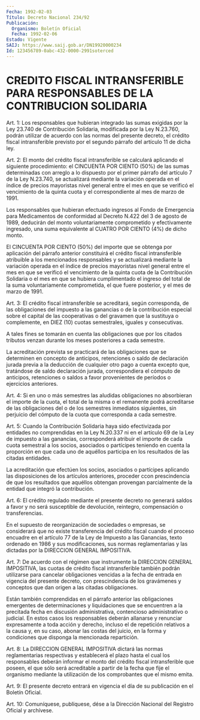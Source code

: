 ```yaml
---
Fecha: 1992-02-03
Título: Decreto Nacional 234/92
Publicación:
  Organismo: Boletín Oficial
  Fecha: 1992-02-06
Estado: Vigente
SAIJ: https://www.saij.gob.ar/DN19920000234
Id: 123456789-0abc-432-0000-2991soterced
---
```

# CREDITO FISCAL INTRANSFERIBLE PARA RESPONSABLES DE LA CONTRIBUCION SOLIDARIA

<a id="1"></a>
Art.  1:  Los  responsables  que  hubieran integrado las sumas exigidas  por la Ley 23.740 de Contribución  Solidaria,  modificada por la Ley  N.23.760, podrán utilizar de acuerdo con las normas del presente decreto,  el crédito fiscal intransferible previsto por el segundo párrafo del artículo 11 de dicha ley.

<a id="2"></a>
Art. 2: El monto del crédito fiscal intransferible se calculará aplicando  el  siguiente  procedimiento:  el  CINCUENTA  POR CIENTO (50%) de las sumas determinadas con arreglo a lo dispuesto  por  el primer  párrafo  del  artículo 7 de la Ley N.23.740, se actualizará mediante la variación operada  en  el  índice de precios mayoristas nivel general entre el mes en que se verificó  el vencimiento de la quinta  cuota  y  el correspondiente al mes de marzo  de  1991.

Los responsables que  hubieran  efectuado  ingresos  al  Fondo  de Emergencia  para Medicamentos de conformidad al Decreto N.422 del 3 de agosto de 1989, deducirán del monto voluntariamente comprometido  y  efectivamente  ingresado,  una suma equivalente al CUATRO POR CIENTO (4%) de dicho monto.

El  CINCUENTA  POR  CIENTO (50%) del importe que  se  obtenga  por aplicación  del párrafo  anterior  constituirá  el  crédito  fiscal intransferible  atribuible  a  los  mencionados  responsables  y se actualizará  mediante  la variación operada en el índice de precios mayoristas nivel general  entre  el  mes  en  que  se  verificó  el vencimiento  de  la  quinta cuota de la Contribución Solidaria o el mes en que se hubiera  cumplimentado  el  ingreso  del  total de la suma  voluntariamente  comprometida, el que fuere posterior,  y  el mes de marzo de 1991.

<a id="3"></a>
Art.  3: El crédito fiscal intransferible se acreditará, según corresponda,  de las obligaciones del impuesto a las ganancias o de la contribución  especial  sobre  el  capital de las cooperativas o del gravamen que la sustituya o complemente,  en  DIEZ  (10) cuotas semestrales, iguales y consecutivas.

A  tales fines se tomarán en cuenta las obligaciones que  por  los citados  tributos  venzan  durante  los  meses  posteriores  a cada semestre.

La acreditación prevista se practicará de las obligaciones que  se determinen  en  concepto  de  anticipos,  retenciones  o  saldo  de declaración  jurada  previa a la deducción de cualquier otro pago a cuenta  excepto  que,  tratándose   de  saldo  declaración  jurada, correspondiera  el cómputo de anticipos,  retenciones  o  saldos  a favor provenientes de períodos o ejercicios anteriores.

<a id="4"></a>
Art. 4: Si en uno o más semestres las aludidas obligaciones no absorbieran  el  importe  de  la  cuota,  el total de la misma o el remanente  podrá  acreditarse  de las obligaciones  del  o  de  los semestres inmediatos siguientes,  sin  perjuicio  del cómputo de la cuota que corresponda a cada semestre.

<a id="5"></a>
Art. 5: Cuando la Contribución Solidaria haya sido efectivizada por  entidades no comprendidas en la Ley N.20.337 ni en el artículo 69 de  la  Ley  de impuesto a las ganancias, corresponderá atribuir el importe de cada  cuota  semestral  a  los  socios,  asociados  o partícipes  teniendo  en  cuenta  la  proporción en que cada uno de aquéllos participa en los resultados de  las citadas entidades.

La acreditación que efectúen los socios,  asociados  o  partícipes aplicando  las  disposiciones de los artículos anteriores, proceder ccon prescindencia  de  que  los  resultados  que aquéllos obtengan provengan parcialmente de la entidad que integró  la  contribución.

<a id="6"></a>
Art.  6:  El  crédito regulado mediante el presente decreto no generará  saldos a favor  y  no  será  susceptible  de  devolución, reintegro, compensación o transferencias.

En el supuesto  de  reorganización  de  sociedades  o empresas, se considerará  que no existe transferencia del crédito fiscal  cuando el proceso encuadre  en  el artículo 77 de la Ley de Impuesto a las Ganancias, texto ordenado  en 1986 y sus modificaciones, sus normas reglamentarias y las dictadas  por la DIRECCION GENERAL IMPOSITIVA.

<a id="7"></a>
Art. 7: De acuerdo con el régimen que instrumente la DIRECCION GENERAL  IMPOSITIVA,  las  cuotas  de crédito fiscal intransferible también podrán utilizarse para cancelar  obligaciones vencidas a la fecha de entrada en vigencia del presente decreto, con prescindencia de los gravámenes y conceptos  que  dan  origen a las citadas obligaciones.

Están también comprendidas en el párrafo anterior las obligaciones emergentes de determinaciones y liquidaciones  que  se encuentren  a  la  precitada  fecha  en  discusión  administrativa, contencioso   administrativo  o  judicial.  En  estos  casos    los responsables deberán  allanarse  y  renunciar  expresamente  a toda acción y derecho, incluso el de repetición relativos a la causa  y, en su caso, abonar las costas del juicio, en la forma y condiciones que disponga la mencionada repartición.

<a id="8"></a>
Art.  8:  La  DIRECCION  GENERAL IMPOSITIVA dictará las normas reglamentarias respectivas y establecerá  el  plazo  hasta  el cual los  responsables  deberán  informar  el  monto  del crédito fiscal intransferible  que poseen, el que sólo será acreditable  a  partir de la fecha que fije  el  organismo  mediante la utilización de los comprobantes que el mismo emita.

<a id="9"></a>
Art.  9:  El presente decreto entrará en vigencia el día de su publicación en el Boletín Oficial.

<a id="10"></a>
Art. 10: Comuníquese, publíquese, dése a la Dirección Nacional del Registro Oficial y archívese.